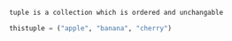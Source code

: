 ```html
    tuple is a collection which is ordered and unchangable
```

```python
    thistuple = ("apple", "banana", "cherry")
```
